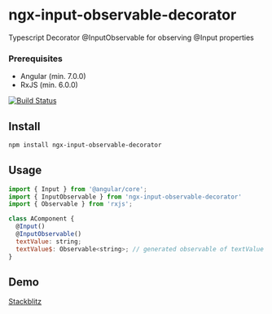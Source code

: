 # ngx-input-observable-decorator
Typescript Decorator @InputObservable for observing @Input properties

### Prerequisites
- Angular (min. 7.0.0)
- RxJS (min. 6.0.0)

[![Build Status](https://travis-ci.com/timo-haas/ngx-input-observable-decorator.png?branch=master)](https://travis-ci.com/timo-haas/ngx-input-observable-decorator)

## Install
```bash
npm install ngx-input-observable-decorator
```

## Usage

```javascript
import { Input } from '@angular/core';
import { InputObservable } from 'ngx-input-observable-decorator'
import { Observable } from 'rxjs';

class AComponent {
  @Input()
  @InputObservable()
  textValue: string;
  textValue$: Observable<string>; // generated observable of textValue
}
```

## Demo
[Stackblitz](https://stackblitz.com/edit/demo-ngx-input-observable-decorator)